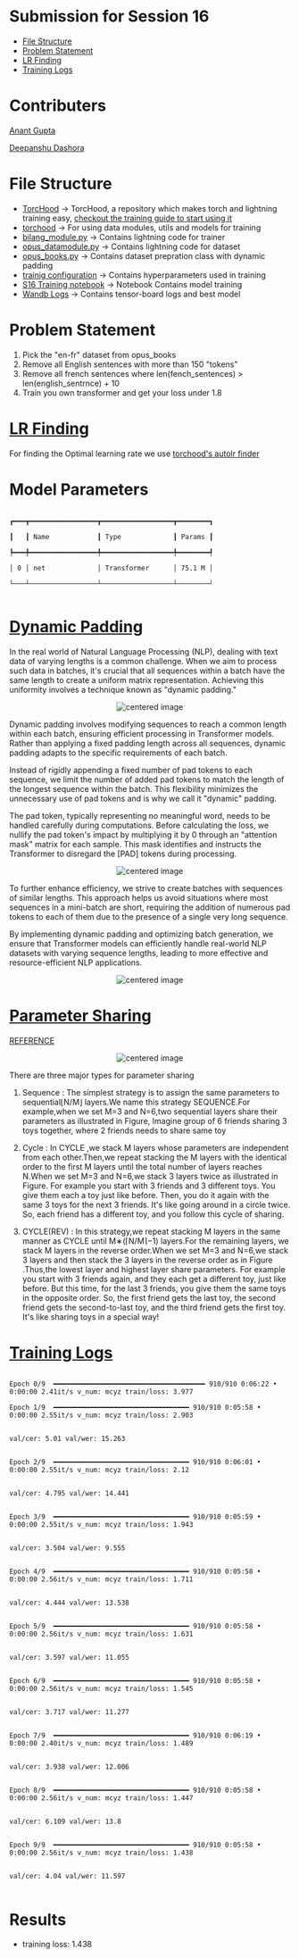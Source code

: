 # Submission for Session 16

- [File Structure](#File-Structure)
- [Problem Statement](#Problem-Statement)
- [LR Finding](#LR-Finding)
- [Training Logs](#Training-Logs)

# Contributers

[Anant Gupta](https://github.com/anantgupta129)

[Deepanshu Dashora](https://github.com/deepanshudashora/)

# File Structure

* [TorcHood](https://github.com/anantgupta129/TorcHood/tree/main) -> TorcHood, a repository which makes torch and lightning training easy, [checkout the training guide to start using it](https://github.com/anantgupta129/TorcHood/tree/main/docs)
* [torchood](https://github.com/anantgupta129/TorcHood/tree/main/torchood) -> For using data modules, utils and models for training
* [bilang_module.py](https://github.com/anantgupta129/TorcHood/blob/main/torchood/models/bilang_module.py) -> Contains lightning code for trainer
* [opus_datamodule.py](https://github.com/anantgupta129/TorcHood/blob/main/torchood/data/opus_datamodule.py) -> Contains lightning code for dataset
* [opus_books.py](https://github.com/anantgupta129/TorcHood/blob/trf_speed_up/torchood/data/components/opus_books.py) -> Contains dataset prepration class with dynamic padding
* [trainig configuration](https://github.com/anantgupta129/TorcHood/blob/main/torchood/configs/bilang_config.py) -> Contains hyperparameters used in training
* [S16 Training notebook](train.ipynb) -> Notebook Contains model training
* [Wandb Logs](https://wandb.ai/anantgupta129/Transformers-BiLang/workspace?workspace=user-anantgupta129) -> Contains tensor-board logs and best model

# Problem Statement

1. Pick the "en-fr" dataset from opus_books
2. Remove all English sentences with more than 150 "tokens"
3. Remove all french sentences where len(fench_sentences) > len(english_sentrnce) + 10
4. Train you own transformer and get your loss under 1.8

# [LR Finding](https://github.com/anantgupta129/TorcHood/tree/main/torchood/utils)

For finding the Optimal learning rate we use [torchood&#39;s autolr finder](https://github.com/anantgupta129/TorcHood/blob/main/torchood/utils/helper.py)

# Model Parameters

``````

┏━━━┳━━━━━━━━━━━━━━━━━┳━━━━━━━━━━━━━━━━━━┳━━━━━━━━┓

┃   ┃ Name            ┃ Type             ┃ Params ┃

┡━━━╇━━━━━━━━━━━━━━━━━╇━━━━━━━━━━━━━━━━━━╇━━━━━━━━┩

│ 0 │ net             │ Transformer      │ 75.1 M │

└───┴─────────────────┴──────────────────┴────────┘


``````

# [Dynamic Padding](https://github.com/anantgupta129/TorcHood/blob/trf_speed_up/torchood/data/components/opus_books.py)

In the real world of Natural Language Processing (NLP), dealing with text data of varying lengths is a common challenge. When we aim to process such data in batches, it's crucial that all sequences within a batch have the same length to create a uniform matrix representation. Achieving this uniformity involves a technique known as "dynamic padding."

<p align="center">
    <img src="images/fixed_padding_length.png" alt="centered image" />
</p>

Dynamic padding involves modifying sequences to reach a common length within each batch, ensuring efficient processing in Transformer models. Rather than applying a fixed padding length across all sequences, dynamic padding adapts to the specific requirements of each batch.

Instead of rigidly appending a fixed number of pad tokens to each sequence, we limit the number of added pad tokens to match the length of the longest sequence within the batch. This flexibility minimizes the unnecessary use of pad tokens and is why we call it "dynamic" padding.

The pad token, typically representing no meaningful word, needs to be handled carefully during computations. Before calculating the loss, we nullify the pad token's impact by multiplying it by 0 through an "attention mask" matrix for each sample. This mask identifies and instructs the Transformer to disregard the \[PAD\] tokens during processing.

<p align="center">
    <img src="images/dynamic_padding.png" alt="centered image" />
</p>

To further enhance efficiency, we strive to create batches with sequences of similar lengths. This approach helps us avoid situations where most sequences in a mini-batch are short, requiring the addition of numerous pad tokens to each of them due to the presence of a single very long sequence.

By implementing dynamic padding and optimizing batch generation, we ensure that Transformer models can efficiently handle real-world NLP datasets with varying sequence lengths, leading to more effective and resource-efficient NLP applications.

<p align="center">
    <img src="images/uniform_length_batching.png" alt="centered image" />
</p>

# [Parameter Sharing](https://github.com/anantgupta129/TorcHood/blob/trf_speed_up/torchood/models/components/bilang_transformer.py)

[REFERENCE](https://arxiv.org/pdf/2104.06022.pdf)

<p align="center">
    <img src="images/ps.png" alt="centered image" />
</p>

There are three major types for parameter sharing

1. Sequence : The simplest strategy is to assign the same parameters to sequential⌊N/M⌋ layers.We name this strategy SEQUENCE.For example,when we set M=3 and N=6,two sequential layers share their parameters as illustrated in Figure, Imagine group of 6 friends sharing 3 toys together, where 2 friends needs to share same toy

2. Cycle : In CYCLE ,we stack M layers whose parameters are independent from each other.Then,we repeat stacking the M layers with the identical order to the first M layers until the total number of layers reaches N.When we set M=3 and N=6,we stack 3 layers twice as illustrated in Figure.  For example you start with 3 friends and 3 different toys. You give them each a toy just like before. Then, you do it again with the same 3 toys for the next 3 friends. It's like going around in a circle twice. So, each friend has a different toy, and you follow this cycle of sharing.

3. CYCLE(REV) : In this strategy,we repeat stacking M layers in the same manner as CYCLE until M∗(⌈N/M⌉−1) layers.For the remaining layers, we stack M layers in the reverse order.When we set M=3 and N=6,we stack 3 layers and then stack the 3 layers in the reverse order as in Figure .Thus,the lowest layer and highest layer share parameters. For example you start with 3 friends again, and they each get a different toy, just like before. But this time, for the last 3 friends, you give them the same toys in the opposite order. So, the first friend gets the last toy, the second friend gets the second-to-last toy, and the third friend gets the first toy. It's like sharing toys in a special way!



# [Training Logs](https://wandb.ai/anantgupta129/Transformers-BiLang/reports/Transformers-Bi-Language-Model-on-Opus-Books-Dataset--Vmlldzo1MzQyNDU1)

```

Epoch 0/9  ━━━━━━━━━━━━━━━━━━━━━━━━━━━━━━━━━━━━━━ 910/910 0:06:22 • 0:00:00 2.41it/s v_num: mcyz train/loss: 3.977 

Epoch 1/9  ━━━━━━━━━━━━━━━━━━━━━━━━━━━━━━━━━━ 910/910 0:05:58 • 0:00:00 2.55it/s v_num: mcyz train/loss: 2.903   

                                                                                 val/cer: 5.01 val/wer: 15.263   


Epoch 2/9  ━━━━━━━━━━━━━━━━━━━━━━━━━━━━━━━━━━ 910/910 0:06:01 • 0:00:00 2.55it/s v_num: mcyz train/loss: 2.12  

                                                                                 val/cer: 4.795 val/wer: 14.441  


Epoch 3/9  ━━━━━━━━━━━━━━━━━━━━━━━━━━━━━━━━━━ 910/910 0:05:59 • 0:00:00 2.55it/s v_num: mcyz train/loss: 1.943   

                                                                                 val/cer: 3.504 val/wer: 9.555   


Epoch 4/9  ━━━━━━━━━━━━━━━━━━━━━━━━━━━━━━━━━━ 910/910 0:05:58 • 0:00:00 2.56it/s v_num: mcyz train/loss: 1.711   

                                                                                 val/cer: 4.444 val/wer: 13.538  


Epoch 5/9  ━━━━━━━━━━━━━━━━━━━━━━━━━━━━━━━━━━ 910/910 0:05:58 • 0:00:00 2.56it/s v_num: mcyz train/loss: 1.631   

                                                                                 val/cer: 3.597 val/wer: 11.055  


Epoch 6/9  ━━━━━━━━━━━━━━━━━━━━━━━━━━━━━━━━━━ 910/910 0:05:58 • 0:00:00 2.56it/s v_num: mcyz train/loss: 1.545   

                                                                                 val/cer: 3.717 val/wer: 11.277  


Epoch 7/9  ━━━━━━━━━━━━━━━━━━━━━━━━━━━━━━━━━━ 910/910 0:06:19 • 0:00:00 2.40it/s v_num: mcyz train/loss: 1.489   

                                                                                 val/cer: 3.938 val/wer: 12.006  


Epoch 8/9  ━━━━━━━━━━━━━━━━━━━━━━━━━━━━━━━━━━ 910/910 0:05:58 • 0:00:00 2.56it/s v_num: mcyz train/loss: 1.447   

                                                                                 val/cer: 6.109 val/wer: 13.8  


Epoch 9/9  ━━━━━━━━━━━━━━━━━━━━━━━━━━━━━━━━━━ 910/910 0:05:58 • 0:00:00 2.56it/s v_num: mcyz train/loss: 1.438   

                                                                                 val/cer: 4.04 val/wer: 11.597


```

# Results

- training loss: 1.438
